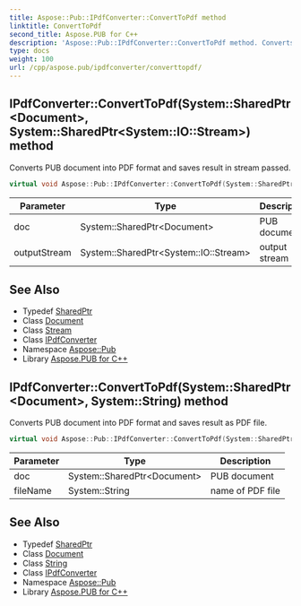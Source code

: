 ```yaml
---
title: Aspose::Pub::IPdfConverter::ConvertToPdf method
linktitle: ConvertToPdf
second_title: Aspose.PUB for C++
description: 'Aspose::Pub::IPdfConverter::ConvertToPdf method. Converts PUB document into PDF format and saves result in stream passed in C++.'
type: docs
weight: 100
url: /cpp/aspose.pub/ipdfconverter/converttopdf/
---
```

## IPdfConverter::ConvertToPdf(System::SharedPtr\<Document\>, System::SharedPtr\<System::IO::Stream\>) method


Converts PUB document into PDF format and saves result in stream passed.

```cpp
virtual void Aspose::Pub::IPdfConverter::ConvertToPdf(System::SharedPtr<Document> doc, System::SharedPtr<System::IO::Stream> outputStream)=0
```


| Parameter | Type | Description |
| --- | --- | --- |
| doc | System::SharedPtr\<Document\> | PUB document |
| outputStream | System::SharedPtr\<System::IO::Stream\> | output stream |

## See Also

* Typedef [SharedPtr](../../../system/sharedptr/)
* Class [Document](../../document/)
* Class [Stream](../../../system.io/stream/)
* Class [IPdfConverter](../)
* Namespace [Aspose::Pub](../../)
* Library [Aspose.PUB for C++](../../../)
## IPdfConverter::ConvertToPdf(System::SharedPtr\<Document\>, System::String) method


Converts PUB document into PDF format and saves result as PDF file.

```cpp
virtual void Aspose::Pub::IPdfConverter::ConvertToPdf(System::SharedPtr<Document> doc, System::String fileName)=0
```


| Parameter | Type | Description |
| --- | --- | --- |
| doc | System::SharedPtr\<Document\> | PUB document |
| fileName | System::String | name of PDF file |

## See Also

* Typedef [SharedPtr](../../../system/sharedptr/)
* Class [Document](../../document/)
* Class [String](../../../system/string/)
* Class [IPdfConverter](../)
* Namespace [Aspose::Pub](../../)
* Library [Aspose.PUB for C++](../../../)
